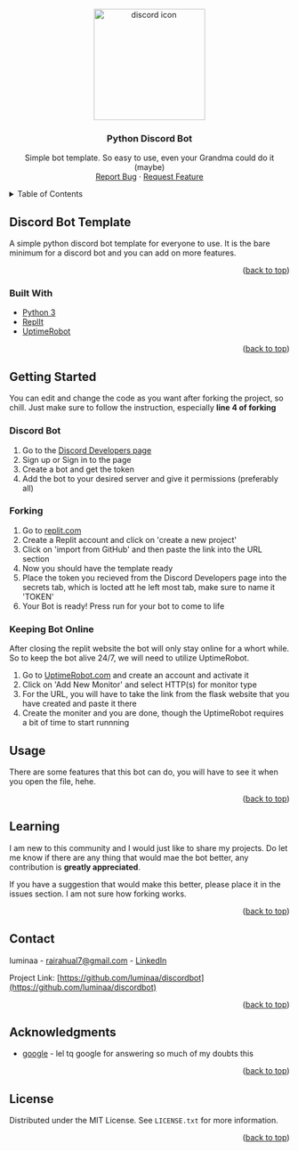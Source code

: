 <!-- PROJECT LOGO -->
<br />
<div align="center">
  <a href="https://github.com/luminaa/discordbot">
    <img src="https://user-images.githubusercontent.com/71593380/167600533-c5f00101-1c20-4192-af0c-a5cd94f217f7.png" alt="discord icon" width="200" height="200">
    
  </a>

<h3 align="center">Python Discord Bot</h3>

  <p align="center">
    Simple bot template. So easy to use, even your Grandma could do it (maybe)
    <br />
    <a href="https://github.com/luminaa/discordbot/issues">Report Bug</a>
    ·
    <a href="https://github.com/luminaa/discordbot/issues">Request Feature</a>
  </p>
</div>



<!-- TABLE OF CONTENTS -->
<details>
  <summary>Table of Contents</summary>
  <ol>
    <li>
      <a href="#discord-bot-template">About The Project</a>
      <ul>
        <li><a href="#built-with">Built With</a></li>
      </ul>
    </li>
    <li>
      <a href="#getting-started">Getting Started</a>
      <ul>
        <li><a href="#discord-bot">Getting Discord Bot</a></li>
        <li><a href="#forking">Forking</a></li>
        <li><a href="#Keeping-Bot-Online">Keeping Bot Online</a></li>
      </ul>
    </li>
    <li><a href="#usage">Usage</a></li>
    <li><a href="#learning">Learning</a></li>
    <li><a href="#contact">Contact</a></li>
    <li><a href="#acknowledgments">Acknowledgments</a></li>
    <li><a href="#license">License</a></li>
  </ol>
</details>



<!-- ABOUT THE PROJECT -->
## Discord Bot Template

A simple python discord bot template for everyone to use. It is the bare minimum for a discord bot and you can add on more features. 


<p align="right">(<a href="#top">back to top</a>)</p>



### Built With

* [Python 3](https://www.python.org/)
* [ReplIt](https://replit.com/)
* [UptimeRobot](https://uptimerobot.com/)

<p align="right">(<a href="#top">back to top</a>)</p>



<!-- GETTING STARTED -->
## Getting Started

You can edit and change the code as you want after forking the project, so chill. Just make sure to follow the instruction, especially **line 4 of forking**

### Discord Bot

1. Go to the [Discord Developers page](https://discord.com/login?redirect_to=%2Fdevelopers%2Fapplications)
2. Sign up or Sign in to the page
3. Create a bot and get the token
4. Add the bot to your desired server and give it permissions (preferably all)

### Forking

1. Go to [replit.com](https://replit.com/)
2. Create a Replit account and click on 'create a new project'
3. Click on 'import from GitHub' and then paste the link into the URL section
4. Now you should have the template ready
5. Place the token you recieved from the Discord Developers page into the secrets tab, which is locted att he left most tab, make sure to name it 'TOKEN'
6. Your Bot is ready! Press run for your bot to come to life


### Keeping Bot Online

After closing the replit website the bot will only stay online for a whort while. So to keep the bot alive 24/7, we will need to utilize UptimeRobot.

1. Go to [UptimeRobot.com]() and create an account and activate it
2. Click on 'Add New Monitor' and select HTTP(s) for monitor type
3. For the URL, you will have to take the link from the flask website that you have created and paste it there
4. Create the moniter and you are done, though the UptimeRobot requires a bit of time to start runnning


<!-- USAGE EXAMPLES -->
## Usage

There are some features that this bot can do, you will have to see it when you open the file, hehe.

<p align="right">(<a href="#top">back to top</a>)</p>

<!-- LEARNING -->
## Learning

I am new to this community and I would just like to share my projects. Do let me know if there are any thing that would mae the bot better, any contribution is **greatly appreciated**.

If you have a suggestion that would make this better, please place it in the issues section. I am not sure how forking works.
<p align="right">(<a href="#top">back to top</a>)</p>






<!-- CONTACT -->
## Contact

luminaa - rairahual7@gmail.com - [LinkedIn](https://www.linkedin.com/in/rahual-r-56a6b4130/)

Project Link: [https://github.com/luminaa/discordbot](https://github.com/luminaa/discordbot)

<p align="right">(<a href="#top">back to top</a>)</p>



<!-- ACKNOWLEDGMENTS -->
## Acknowledgments

* [google](google.com) - lel tq google for answering so much of my doubts this

<p align="right">(<a href="#top">back to top</a>)</p>

<!-- LICENSE -->
## License

Distributed under the MIT License. See `LICENSE.txt` for more information.

<p align="right">(<a href="#top">back to top</a>)</p>